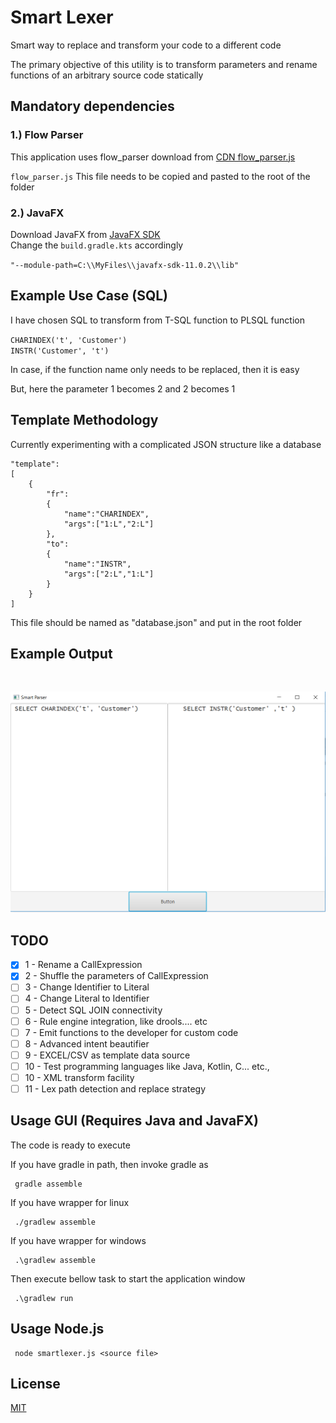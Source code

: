 # Smart Lexer
Smart way to replace and transform your code to a different code

The primary objective of this utility is to transform parameters and rename functions of an arbitrary source code statically

## Mandatory dependencies

### 1.) Flow Parser
This application uses flow_parser download from 
[CDN flow_parser.js](https://cdn.jsdelivr.net/npm/flow-parser@0.132.0/flow_parser.js)

`flow_parser.js` This file needs to be copied and pasted to the root of the folder

### 2.) JavaFX
Download JavaFX from 
[JavaFX SDK](https://gluonhq.com/products/javafx/)<br/>
Change the `build.gradle.kts` accordingly

`"--module-path=C:\\MyFiles\\javafx-sdk-11.0.2\\lib"`

 
## Example Use Case (SQL)
I have chosen SQL to transform from T-SQL function to PLSQL function

`CHARINDEX('t', 'Customer')`<br/>
`INSTR('Customer', 't')`

In case, if the function name only needs to be replaced, then it is easy

But, here the parameter 1 becomes 2 and 2 becomes 1

## Template Methodology
Currently experimenting with a complicated JSON structure like a database

    "template":
    [
        {
            "fr":
            {
                "name":"CHARINDEX",
                "args":["1:L","2:L"]
            },
            "to":
            {
                "name":"INSTR",
                "args":["2:L","1:L"]
            }
        }
    ]

This file should be named as "database.json" and put in the root folder

## Example Output
&#10240;  <!-- Hack to add whitespace -->

<p align="center">
  <img src="/docs/static/screenshot-1.png">
</p>

## TODO

- [x] 1 - Rename a CallExpression 
- [x] 2 - Shuffle the parameters of CallExpression
- [ ] 3 - Change Identifier to Literal
- [ ] 4 - Change Literal to Identifier
- [ ] 5 - Detect SQL JOIN connectivity
- [ ] 6 - Rule engine integration, like drools.... etc
- [ ] 7 - Emit functions to the developer for custom code
- [ ] 8 - Advanced intent beautifier
- [ ] 9 - EXCEL/CSV as template data source
- [ ] 10  - Test programming languages like Java, Kotlin, C... etc.,
- [ ] 10  - XML transform facility
- [ ] 11  - Lex path detection and replace strategy

## Usage GUI (Requires Java and JavaFX)
The code is ready to execute

If you have gradle in path, then invoke gradle as

     gradle assemble

If you have wrapper for linux

     ./gradlew assemble

If you have wrapper for windows

     .\gradlew assemble

Then execute bellow task to start the application window

     .\gradlew run

## Usage Node.js

     node smartlexer.js <source file>
     
## License

[MIT](/LICENSE)